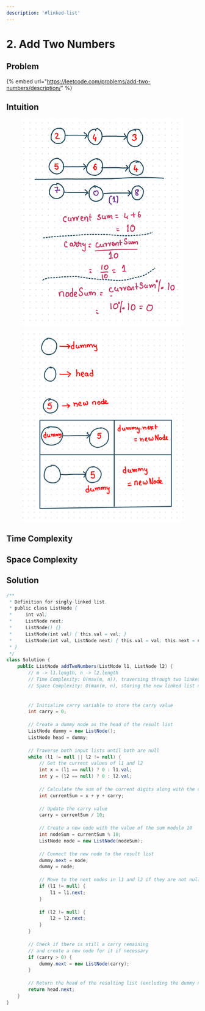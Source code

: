 ```yaml
---
description: '#linked-list'
---
```


# 2. Add Two Numbers

## Problem

{% embed url="https://leetcode.com/problems/add-two-numbers/description/" %}

## Intuition

<figure><img src="../.gitbook/assets/image (34).png" alt=""><figcaption></figcaption></figure>

<figure><img src="../.gitbook/assets/image (20).png" alt=""><figcaption></figcaption></figure>

## Time Complexity



## Space Complexity



## Solution

```java
/**
 * Definition for singly-linked list.
 * public class ListNode {
 *     int val;
 *     ListNode next;
 *     ListNode() {}
 *     ListNode(int val) { this.val = val; }
 *     ListNode(int val, ListNode next) { this.val = val; this.next = next; }
 * }
 */
class Solution {
    public ListNode addTwoNumbers(ListNode l1, ListNode l2) {
        // m -> l1.length, n -> l2.length
        // Time Complexity: O(max(m, n)), traversing through two linked lists
        // Space Complexity: O(max(m, n), storing the new linked list nodes


        // Initialize carry variable to store the carry value
        int carry = 0;

        // Create a dummy node as the head of the result list
        ListNode dummy = new ListNode();
        ListNode head = dummy;

        // Traverse both input lists until both are null
        while (l1 != null || l2 != null) {
            // Get the current values of l1 and l2
            int x = (l1 == null) ? 0 : l1.val;
            int y = (l2 == null) ? 0 : l2.val;

            // Calculate the sum of the current digits along with the carry
            int currentSum = x + y + carry;

            // Update the carry value
            carry = currentSum / 10;

            // Create a new node with the value of the sum modulo 10
            int nodeSum = currentSum % 10;
            ListNode node = new ListNode(nodeSum);

            // Connect the new node to the result list
            dummy.next = node;
            dummy = node;

            // Move to the next nodes in l1 and l2 if they are not null
            if (l1 != null) {
                l1 = l1.next;
            }

            if (l2 != null) {
                l2 = l2.next;
            }
        }

        // Check if there is still a carry remaining
        // and create a new node for it if necessary
        if (carry > 0) {
            dummy.next = new ListNode(carry);
        }

        // Return the head of the resulting list (excluding the dummy node)
        return head.next;
    }
}
```
